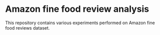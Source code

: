 # Amazon fine food review analysis
 This repository contains various experiments performed on Amazon fine food reviews dataset.
